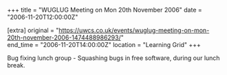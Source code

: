 +++
title = "WUGLUG Meeting on Mon 20th November 2006"
date = "2006-11-20T12:00:00Z"

[extra]
original = "https://uwcs.co.uk/events/wuglug-meeting-on-mon-20th-november-2006-1474488986293/"    
end_time = "2006-11-20T14:00:00Z"
location = "Learning Grid"
+++

Bug fixing lunch group - Squashing bugs in free software, during our lunch break.

